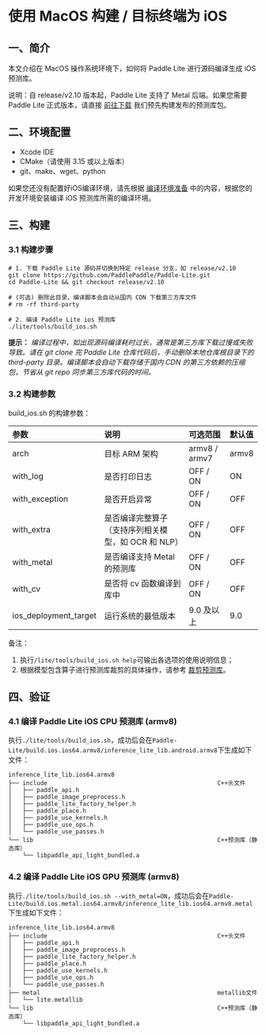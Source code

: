 
# 使用 MacOS 构建 / 目标终端为 iOS

## 一、简介

本文介绍在 MacOS 操作系统环境下，如何将 Paddle Lite 进行源码编译生成 iOS 预测库。

说明：自 release/v2.10 版本起，Paddle Lite 支持了 Metal 后端。如果您需要 Paddle Lite 正式版本，请直接 [前往下载](https://paddle-lite.readthedocs.io/zh/latest/quick_start/release_lib.html) 我们预先构建发布的预测库包。

## 二、环境配置

- Xcode IDE
- CMake（请使用 3.15 或以上版本）
- git、make、wget、python

如果您还没有配置好iOS编译环境，请先根据 [编译环境准备](compile_env.html#mac-os) 中的内容，根据您的开发环境安装编译 iOS 预测库所需的编译环境。

## 三、构建

### 3.1 构建步骤

```shell
# 1. 下载 Paddle Lite 源码并切换到特定 release 分支，如 release/v2.10
git clone https://github.com/PaddlePaddle/Paddle-Lite.git
cd Paddle-Lite && git checkout release/v2.10

# (可选) 删除此目录，编译脚本会自动从国内 CDN 下载第三方库文件
# rm -rf third-party

# 2. 编译 Paddle Lite ios 预测库
./lite/tools/build_ios.sh
```

**提示：** *编译过程中，如出现源码编译耗时过长，通常是第三方库下载过慢或失败导致。请在 git clone 完 Paddle Lite 仓库代码后，手动删除本地仓库根目录下的 third-party 目录。编译脚本会自动下载存储于国内 CDN 的第三方依赖的压缩包，节省从 git repo 同步第三方库代码的时间。*

### 3.2 构建参数

build_ios.sh 的构建参数：

| 参数 | 说明 | 可选范围 | 默认值 |
| :-- | :-- | :-- | :-- |
| arch           |  目标 ARM 架构   |  armv8 / armv7   |  armv8   |
| with_log       |  是否打印日志  |  OFF / ON |  ON   |
| with_exception |  是否开启异常  |  OFF / ON  |  OFF   |
| with_extra     |  是否编译完整算子（支持序列相关模型，如 OCR 和 NLP）  |  OFF / ON  | OFF   |
| with_metal     |  是否编译支持 Metal 的预测库  | OFF / ON  |  OFF  |
| with_cv        |  是否将 cv 函数编译到库中  |  OFF / ON  |  OFF   |
| ios_deployment_target  | 运行系统的最低版本 | 9.0 及以上 | 9.0 |

备注：
1. 执行`/lite/tools/build_ios.sh help`可输出各选项的使用说明信息；
2. 根据模型包含算子进行预测库裁剪的具体操作，请参考 [裁剪预测库](https://paddle-lite.readthedocs.io/zh/latest/source_compile/library_tailoring.html)。

## 四、验证

### 4.1 编译 Paddle Lite iOS CPU 预测库 (armv8)
执行`./lite/tools/build_ios.sh`，成功后会在`Paddle-Lite/build.ios.ios64.armv8/inference_lite_lib.android.armv8`下生成如下文件：

```shell
inference_lite_lib.ios64.armv8
├── include                                                C++头文件
│   ├── paddle_api.h
│   ├── paddle_image_preprocess.h
│   ├── paddle_lite_factory_helper.h
│   ├── paddle_place.h
│   ├── paddle_use_kernels.h
│   ├── paddle_use_ops.h
│   └── paddle_use_passes.h
└── lib                                                    C++预测库（静态库）
    └── libpaddle_api_light_bundled.a
```
### 4.2 编译 Paddle Lite iOS GPU 预测库 (armv8)

执行`./lite/tools/build_ios.sh --with_metal=ON`，成功后会在`Paddle-Lite/build.ios.metal.ios64.armv8/inference_lite_lib.ios64.armv8.metal`下生成如下文件：

```shell
inference_lite_lib.ios64.armv8
├── include                                                C++头文件
│   ├── paddle_api.h
│   ├── paddle_image_preprocess.h
│   ├── paddle_lite_factory_helper.h
│   ├── paddle_place.h
│   ├── paddle_use_kernels.h
│   ├── paddle_use_ops.h
│   └── paddle_use_passes.h
├── metal                                                  metallib文件
│   └── lite.metallib
└── lib                                                    C++预测库（静态库）
    └── libpaddle_api_light_bundled.a
```
